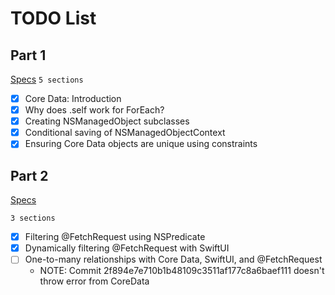 #  TODO List

## Part 1
[Specs](https://www.hackingwithswift.com/100/swiftui/57)
`5 sections`

- [x] Core Data: Introduction
- [x] Why does \.self work for ForEach?
- [x] Creating NSManagedObject subclasses
- [x] Conditional saving of NSManagedObjectContext
- [x] Ensuring Core Data objects are unique using constraints

## Part 2
[Specs](https://www.hackingwithswift.com/100/swiftui/58)

`3 sections`

- [x] Filtering @FetchRequest using NSPredicate
- [x] Dynamically filtering @FetchRequest with SwiftUI
- [ ] One-to-many relationships with Core Data, SwiftUI, and @FetchRequest
    - NOTE: Commit 2f894e7e710b1b48109c3511af177c8a6baef111 doesn't throw error from CoreData
